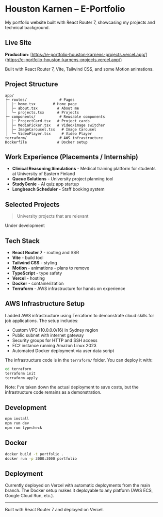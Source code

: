 # Houston Karnen – E-Portfolio

My portfolio website built with React Router 7, showcasing my projects and technical background.

## Live Site

**Production**: [https://e-portfolio-houston-karnens-projects.vercel.app/](https://e-portfolio-houston-karnens-projects.vercel.app/)

Built with React Router 7, Vite, Tailwind CSS, and some Motion animations.

## Project Structure

```
app/
├─ routes/               # Pages
│  ├─ home.tsx        # Home page
│  ├─ about.tsx         # About me
│  └─ projects.tsx      # Projects
├─ components/           # Reusable components
│  ├─ ProjectCard.tsx   # Project cards
│  ├─ MediaPicker.tsx   # Video/image switcher
│  ├─ ImageCarousel.tsx   # Image Carousel
│  └─ VideoPlayer.tsx     # Video Player
terraform/               # AWS infrastructure
Dockerfile              # Docker setup
```
## Work Experience (Placements / Internship)

- **Clinical Reasoning Simulations** - Medical training platform for students at University of Eastern Finland
- **Queue Solutions** - University project planning tool
- **StudyGenie** - AI quiz app startup
- **Longbeach Scheduler** - Staff booking system

## Selected Projects
> University projects that are relevant

Under development

## Tech Stack

- **React Router 7** - routing and SSR
- **Vite** - build tool
- **Tailwind CSS** - styling
- **Motion** - animations - plans to remove
- **TypeScript** - type safety
- **Vercel** - hosting
- **Docker** - containerization
- **Terraform** - AWS infrastructure for hands on experience

## AWS Infrastructure Setup

I added AWS infrastructure using Terraform to demonstrate cloud skills for job applications. The setup includes:

- Custom VPC (10.0.0.0/16) in Sydney region
- Public subnet with internet gateway
- Security groups for HTTP and SSH access
- EC2 instance running Amazon Linux 2023
- Automated Docker deployment via user data script

The infrastructure code is in the `terraform/` folder. You can deploy it with:
```bash
cd terraform
terraform init
terraform apply
```

Note: I've taken down the actual deployment to save costs, but the infrastructure code remains as a demonstration.

## Development

```bash
npm install
npm run dev 
npm run typecheck
```

## Docker

```bash
docker build -t portfolio .
docker run -p 3000:3000 portfolio
```

## Deployment

Currently deployed on Vercel with automatic deployments from the main branch. The Docker setup makes it deployable to any platform (AWS ECS, Google Cloud Run, etc.).

---

Built with React Router 7 and deployed on Vercel.
